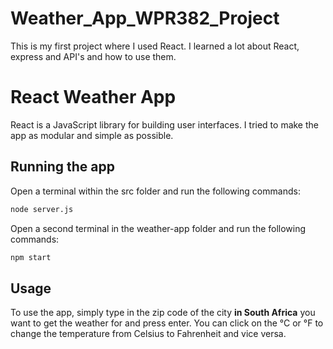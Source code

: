 # Weather_App_WPR382_Project
 This is my first project where I used React.
 I learned a lot about React, express and API's and how to use them. 



# React Weather App

React is a JavaScript library for building user interfaces. 
I tried to make the app as modular and simple as possible.

## Running the app
Open a terminal within the src folder and run the following commands:

```bash
node server.js
```
Open a second terminal in the weather-app folder and run the following commands:
```bash
npm start
```
## Usage

To use the app, simply type in the zip code of the city **in South Africa** you want to get the weather for and press enter.
You can click on the °C or °F to change the temperature from Celsius to Fahrenheit and vice versa.




